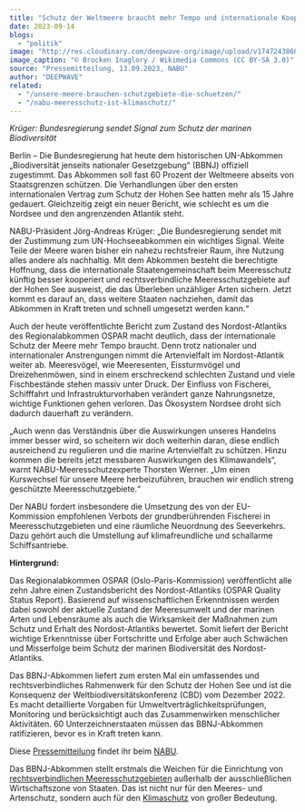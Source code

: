 ```yaml
---
title: "Schutz der Weltmeere braucht mehr Tempo und internationale Kooperation"
date: 2023-09-14
blogs: 
  - "politik"
image: "http://res.cloudinary.com/deepwave-org/image/upload/v1747243860/deepwave.org/Hawaii_turtle_2.jpg"
image_caption: "© Brocken Inaglory / Wikimedia Commons (CC BY-SA 3.0)"
source: "Pressemitteilung, 13.09.2023, NABU"
author: "DEEPWAVE"
related: 
  - "/unsere-meere-brauchen-schutzgebiete-die-schuetzen/"
  - "/nabu-meeresschutz-ist-klimaschutz/"
---
```


_Krüger: Bundesregierung sendet Signal zum Schutz der marinen Biodiversität_

Berlin – Die Bundesregierung hat heute dem historischen UN-Abkommen „Biodiversität jenseits nationaler Gesetzgebung“ (BBNJ) offiziell zugestimmt. Das Abkommen soll fast 60 Prozent der Weltmeere abseits von Staatsgrenzen schützen. Die Verhandlungen über den ersten internationalen Vertrag zum Schutz der Hohen See hatten mehr als 15 Jahre gedauert. Gleichzeitig zeigt ein neuer Bericht, wie schlecht es um die Nordsee und den angrenzenden Atlantik steht.

NABU-Präsident Jörg-Andreas Krüger: „Die Bundesregierung sendet mit der Zustimmung zum UN-Hochseeabkommen ein wichtiges Signal. Weite Teile der Meere waren bisher ein nahezu rechtsfreier Raum, ihre Nutzung alles andere als nachhaltig. Mit dem Abkommen besteht die berechtigte Hoffnung, dass die internationale Staatengemeinschaft beim Meeresschutz künftig besser kooperiert und rechtsverbindliche Meeresschutzgebiete auf der Hohen See ausweist, die das Überleben unzähliger Arten sichern. Jetzt kommt es darauf an, dass weitere Staaten nachziehen, damit das Abkommen in Kraft treten und schnell umgesetzt werden kann.“

Auch der heute veröffentlichte Bericht zum Zustand des Nordost-Atlantiks des Regionalabkommen OSPAR macht deutlich, dass der internationale Schutz der Meere mehr Tempo braucht. Denn trotz nationaler und internationaler Anstrengungen nimmt die Artenvielfalt im Nordost-Atlantik weiter ab. Meeresvögel, wie Meeresenten, Eissturmvögel und Dreizehenmöwen, sind in einem erschreckend schlechten Zustand und viele Fischbestände stehen massiv unter Druck. Der Einfluss von Fischerei, Schifffahrt und Infrastrukturvorhaben verändert ganze Nahrungsnetze, wichtige Funktionen gehen verloren. Das Ökosystem Nordsee droht sich dadurch dauerhaft zu verändern.

„Auch wenn das Verständnis über die Auswirkungen unseres Handelns immer besser wird, so scheitern wir doch weiterhin daran, diese endlich ausreichend zu regulieren und die marine Artenvielfalt zu schützen. Hinzu kommen die bereits jetzt messbaren Auswirkungen des Klimawandels“, warnt NABU-Meeresschutzexperte Thorsten Werner. „Um einen Kurswechsel für unsere Meere herbeizuführen, brauchen wir endlich streng geschützte Meeresschutzgebiete.“

Der NABU fordert insbesondere die Umsetzung des von der EU-Kommission empfohlenen Verbots der grundberührenden Fischerei in Meeresschutzgebieten und eine räumliche Neuordnung des Seeverkehrs. Dazu gehört auch die Umstellung auf klimafreundliche und schallarme Schiffsantriebe.

**Hintergrund:**

Das Regionalabkommen OSPAR (Oslo-Paris-Kommission) veröffentlicht alle zehn Jahre einen Zustandsbericht des Nordost-Atlantiks (OSPAR Quality Status Report). Basierend auf wissenschaftlichen Erkenntnissen werden dabei sowohl der aktuelle Zustand der Meeresumwelt und der marinen Arten und Lebensräume als auch die Wirksamkeit der Maßnahmen zum Schutz und Erhalt des Nordost-Atlantiks bewertet. Somit liefert der Bericht wichtige Erkenntnisse über Fortschritte und Erfolge aber auch Schwächen und Misserfolge beim Schutz der marinen Biodiversität des Nordost-Atlantiks.

Das BBNJ-Abkommen liefert zum ersten Mal ein umfassendes und rechtsverbindliches Rahmenwerk für den Schutz der Hohen See und ist die Konsequenz der Weltbiodiversitätskonferenz (CBD) vom Dezember 2022. Es macht detaillierte Vorgaben für Umweltverträglichkeitsprüfungen, Monitoring und berücksichtigt auch das Zusammenwirken menschlicher Aktivitäten. 60 Unterzeichnerstaaten müssen das BBNJ-Abkommen ratifizieren, bevor es in Kraft treten kann.

Diese [Pressemitteilung](https://www.nabu.de/presse/pressemitteilungen/index.php?popup=true&show=38742&db=presseservice) findet ihr beim [NABU](https://www.nabu.de/).

Das BBNJ-Abkommen stellt erstmals die Weichen für die Einrichtung von [rechtsverbindlichen Meeresschutzgebieten](https://www.deepwave.org/unsere-meere-brauchen-schutzgebiete-die-schuetzen/) außerhalb der ausschließlichen Wirtschaftszone von Staaten. Das ist nicht nur für den Meeres- und Artenschutz, sondern auch für den [Klimaschutz](https://www.deepwave.org/nabu-meeresschutz-ist-klimaschutz/) von großer Bedeutung.
